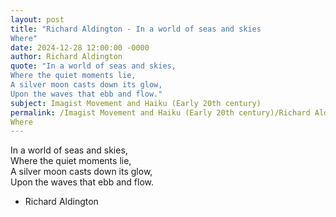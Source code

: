 ```yaml
---
layout: post
title: "Richard Aldington - In a world of seas and skies  
Where"
date: 2024-12-28 12:00:00 -0000
author: Richard Aldington
quote: "In a world of seas and skies,  
Where the quiet moments lie,  
A silver moon casts down its glow,  
Upon the waves that ebb and flow."
subject: Imagist Movement and Haiku (Early 20th century)
permalink: /Imagist Movement and Haiku (Early 20th century)/Richard Aldington/Richard Aldington - In a world of seas and skies  
Where
---
```


In a world of seas and skies,  
Where the quiet moments lie,  
A silver moon casts down its glow,  
Upon the waves that ebb and flow.

- Richard Aldington
